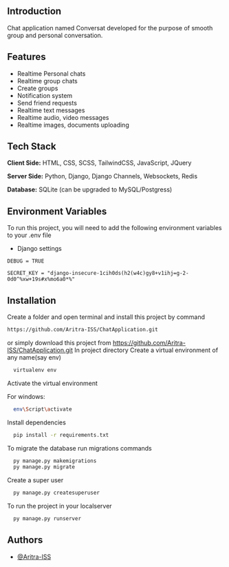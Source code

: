 ## Introduction
Chat application named Conversat developed for the purpose of smooth group and personal conversation.

## Features


- Realtime Personal chats
- Realtime group chats
- Create groups
- Notification system
- Send friend requests
- Realtime text messages
- Realtime audio, video messages
- Realtime images, documents uploading

## Tech Stack

**Client Side:** HTML, CSS, SCSS, TailwindCSS, JavaScript, JQuery

**Server Side:** Python, Django, Django Channels, Websockets, Redis

**Database:** SQLite (can be upgraded to MySQL/Postgress)


## Environment Variables

To run this project, you will need to add the following environment variables to your .env file

- Django settings

`DEBUG = TRUE`

`SECRET_KEY = "django-insecure-1cih0ds(h2(w4c)gy8+v1ihj=g-2-0d0^%xw+19s#x%mo6a0*%"`



## Installation

Create a folder and open terminal and install this project by
command 
```bash
https://github.com/Aritra-ISS/ChatApplication.git

```
or simply download this project from https://github.com/Aritra-ISS/ChatApplication.git
In project directory Create a virtual environment of any name(say env)

```bash
  virtualenv env

```
Activate the virtual environment

For windows:
```bash
  env\Script\activate

```
Install dependencies
```bash
  pip install -r requirements.txt

```
To migrate the database run migrations commands
```bash
  py manage.py makemigrations
  py manage.py migrate

```

Create a super user
```bash
  py manage.py createsuperuser

```


To run the project in your localserver
```bash
  py manage.py runserver

```
## Authors

- [@Aritra-ISS](https://github.com/Aritra-ISS)

